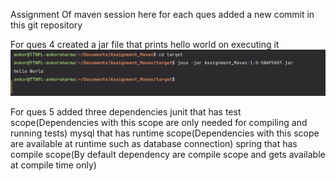 Assignment Of maven session here for each ques added a new commit in this git repository

For ques 4 created a jar file that prints hello world on executing it
![img_2.png](img_2.png)

For ques 5 added three dependencies 
junit that has test scope(Dependencies with this scope are only needed for compiling and running tests)
mysql that has runtime scope(Dependencies with this scope are available at runtime such as database connection)
spring that has compile scope(By default dependency are compile scope and gets available at compile time only)